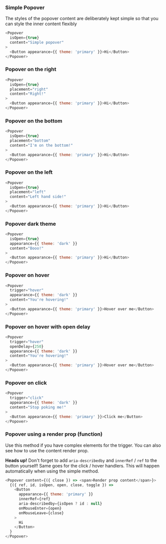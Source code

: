 ### Simple Popover

The styles of the popover content are deliberately kept simple so that you can style the inner content flexibly

```js
<Popover
  isOpen={true}
  content="Simple popover"
>
  <Button appearance={{ theme: 'primary' }}>Hi</Button>
</Popover>
```

### Popover on the right

```js
<Popover
  isOpen={true}
  placement="right"
  content="Right!"
>
  <Button appearance={{ theme: 'primary' }}>Hi</Button>
</Popover>
```

### Popover on the bottom

```js
<Popover
  isOpen={true}
  placement="bottom"
  content="I'm on the bottom!"
>
  <Button appearance={{ theme: 'primary' }}>Hi</Button>
</Popover>
```

### Popover on the left

```js
<Popover
  isOpen={true}
  placement="left"
  content="Left hand side!"
>
  <Button appearance={{ theme: 'primary' }}>Hi</Button>
</Popover>
```

### Popover dark theme

```js
<Popover
  isOpen={true}
  appearance={{ theme: 'dark' }}
  content="Booo!"
>
  <Button appearance={{ theme: 'primary' }}>Hi</Button>
</Popover>
```

### Popover on hover

```js
<Popover
  trigger="hover"
  appearance={{ theme: 'dark' }}
  content="You're hovering!"
>
  <Button appearance={{ theme: 'primary' }}>Hover over me</Button>
</Popover>
```

### Popover on hover with open delay

```js
<Popover
  trigger="hover"
  openDelay={250}
  appearance={{ theme: 'dark' }}
  content="You're hovering!"
>
  <Button appearance={{ theme: 'primary' }}>Hover over me</Button>
</Popover>
```

### Popover on click

```js
<Popover
  trigger="click"
  appearance={{ theme: 'dark' }}
  content="Stop poking me!"
>
  <Button appearance={{ theme: 'primary' }}>Click me</Button>
</Popover>
```

### Popover using a render prop (function)

Use this method if you have complex elements for the trigger. You can also see how to use the content render prop.

**Heads up!** Don't forget to add `aria-describedby` and `innerRef` / `ref` to the button yourself! Same goes for the click / hover handlers. This will happen automatically when using the simple method.

```js
<Popover content={({ close }) => <span>Render prop content</span>}>
  {({ ref, id, isOpen, open, close, toggle }) =>
    <Button
      appearance={{ theme: 'primary' }}
      innerRef={ref}
      aria-describedby={isOpen ? id : null}
      onMouseEnter={open}
      onMouseLeave={close}
    >
      Hi
    </Button>
  }
</Popover>
```
